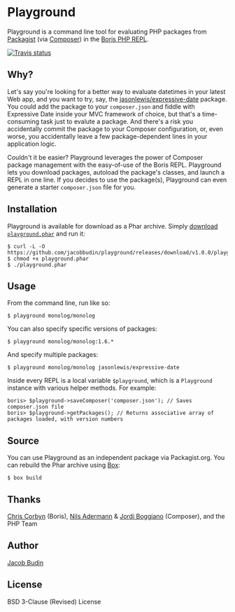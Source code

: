 # Playground

Playground is a command line tool for evaluating PHP packages from [Packagist](https://packagist.org) (via [Composer](https://getcomposer.org)) in the [Boris PHP REPL](https://github.com/d11wtq/playground).

[![Travis status](https://travis-ci.org/jacobbudin/playground.png?branch=master)](https://travis-ci.org/jacobbudin/playground)

## Why?

Let's say you're looking for a better way to evaluate datetimes in your latest Web app, and you want to try, say, the [jasonlewis/expressive-date](https://packagist.org/packages/jasonlewis/expressive-date) package. You could add the package to your `composer.json` and fiddle with Expressive Date inside your MVC framework of choice, but that's a time-consuming task just to evalute a package. And there's a risk you accidentally commit the package to your Composer configuration, or, even worse, you accidentally leave a few package-dependent lines in your application logic.

Couldn't it be easier? Playground leverages the power of Composer package management with the easy-of-use of the Boris REPL. Playground lets you download packages, autoload the package's classes, and launch a REPL in one line. If you decides to use the package(s), Playground can even generate a starter `composer.json` file for you.

## Installation

Playground is available for download as a Phar archive. Simply [download `playground.phar`](https://github.com/jacobbudin/playground/releases/download/v1.0.0/playground.phar) and run it:

    $ curl -L -O https://github.com/jacobbudin/playground/releases/download/v1.0.0/playground.phar
    $ chmod +x playground.phar
    $ ./playground.phar

## Usage

From the command line, run like so:

	$ playground monolog/monolog

You can also specify specific versions of packages:

	$ playground monolog/monolog:1.6.*

And specify multiple packages:

	$ playground monolog/monolog jasonlewis/expressive-date
	
Inside every REPL is a local variable `$playground`, which is a `Playground` instance with various helper methods. For example:

	boris> $playground->saveComposer('composer.json'); // Saves composer.json file
	boris> $playground->getPackages(); // Returns associative array of packages loaded, with version numbers

## Source

You can use Playground as an independent package via Packagist.org. You can rebuild the Phar archive using [Box](http://box-project.org/):

    $ box build

## Thanks

[Chris Corbyn](https://github.com/d11wtq) (Boris), [Nils Adermann](http://www.naderman.de) & [Jordi Boggiano](http://seld.be) (Composer), and the PHP Team

## Author

[Jacob Budin](http://www.jacobbudin.com)

## License

BSD 3-Clause (Revised) License
